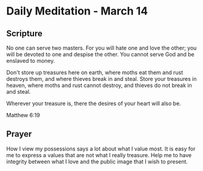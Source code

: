 # Daily Meditation - March 14

## Scripture

No  one can serve two masters. For you will hate one and love the other;  you
will be devoted to one and despise the other. You cannot serve God  and be
enslaved to money.

Don't store up treasures here on earth, where moths eat them and rust destroys
them, and where thieves break in and steal. Store your treasures in heaven,
where moths and rust cannot destroy, and thieves do not break in and steal. 

Wherever your treasure is, there the desires of your heart will also be.

Matthew 6:19

## Prayer

How I view my possessions says a lot about what I value most.  It is easy for
me to express a values that are not what I really treasure.  Help
me to have integrity between what I love and the public image that I wish
to present.

